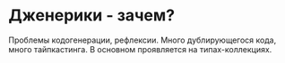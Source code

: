 # Дженерики - зачем? 

Проблемы кодогенерации, рефлексии.
Много дублирующегося кода, много тайпкастинга.
В основном проявляется на типах-коллекциях.
